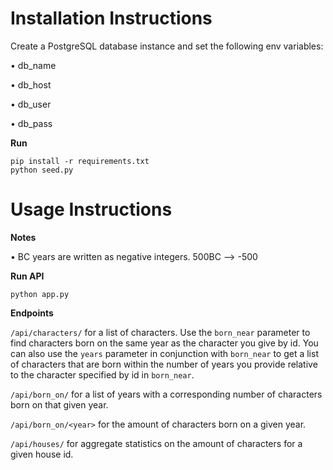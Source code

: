 # Installation Instructions
Create a PostgreSQL database instance and set the following env variables:

  • db_name

  • db_host

  • db_user

  • db_pass

**Run**

```
pip install -r requirements.txt
python seed.py
```

# Usage Instructions

**Notes**

  • BC years are written as negative integers. 500BC —> -500

**Run API**

```
python app.py
```

**Endpoints**

`/api/characters/` for a list of characters. Use the `born_near` parameter to find characters born on the same year as the character you give by id. You can also use the `years` parameter in conjunction with `born_near` to get a list of characters that are born within the number of years you provide relative to the character specified by id in `born_near`.

`/api/born_on/` for a list of years with a corresponding number of characters born on that given year.

`/api/born_on/<year>` for the amount of characters born on a given year.

`/api/houses/` for aggregate statistics on the amount of characters for a given house id.
